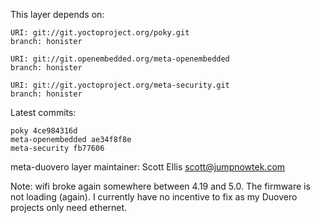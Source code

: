 This layer depends on:

    URI: git://git.yoctoproject.org/poky.git
    branch: honister 

    URI: git://git.openembedded.org/meta-openembedded
    branch: honister

    URI: git://git.yoctoproject.org/meta-security.git
    branch: honister

Latest commits:

    poky 4ce984316d
    meta-openembedded ae34f8f8e
    meta-security fb77606

meta-duovero layer maintainer: Scott Ellis <scott@jumpnowtek.com>

Note: wifi broke again somewhere between 4.19 and 5.0.
      The firmware is not loading (again). I currently have
      no incentive to fix as my Duovero projects only need
      ethernet.
